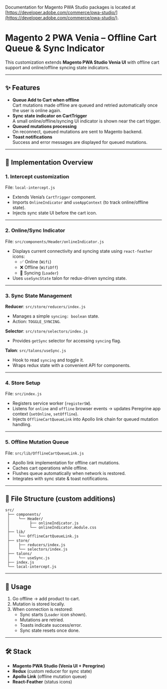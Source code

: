 Documentation for Magento PWA Studio packages is located at [https://developer.adobe.com/commerce/pwa-studio/](https://developer.adobe.com/commerce/pwa-studio/).

# Magento 2 PWA Venia – Offline Cart Queue & Sync Indicator

This customization extends **Magento PWA Studio Venia UI** with offline cart support and online/offline syncing state indicators.  

---

## ✨ Features
- **Queue Add to Cart when offline**  
  Cart mutations made offline are queued and retried automatically once the user is online again.
- **Sync state indicator on CartTrigger**  
  A small online/offline/syncing UI indicator is shown near the cart trigger.
- **Queued mutations processing**  
  On reconnect, queued mutations are sent to Magento backend.
- **Toast notifications**  
  Success and error messages are displayed for queued mutations.

---

## 🔧 Implementation Overview

### 1. **Intercept customization**
File: `local-intercept.js`  
- Extends Venia’s `CartTrigger` component.  
- Imports `OnlineIndicator` and `useAppContext` (to track online/offline state).  
- Injects sync state UI before the cart icon.  

---

### 2. **Online/Sync Indicator**
File: `src/components/Header/onlineIndicator.js`  
- Displays current connectivity and syncing state using `react-feather` icons:  
  - ✅ Online (`Wifi`)  
  - ❌ Offline (`WifiOff`)  
  - 🔄 Syncing (`Loader`)  
- Uses `useSyncState` talon for redux-driven syncing state.

---

### 3. **Sync State Management**
**Reducer**: `src/store/reducers/index.js`  
- Manages a simple `syncing: boolean` state.  
- Action: `TOGGLE_SYNCING`.  

**Selector**: `src/store/selectors/index.js`  
- Provides `getSync` selector for accessing `syncing` flag.  

**Talon**: `src/talons/useSync.js`  
- Hook to read `syncing` and toggle it.  
- Wraps redux state with a convenient API for components.  

---

### 4. **Store Setup**
File: `src/index.js`  
- Registers service worker (`registerSW`).  
- Listens for `online` and `offline` browser events → updates Peregrine app context (`setOnline`, `setOffline`).  
- Injects `OfflineCartQueueLink` into Apollo link chain for queued mutation handling.  

---

### 5. **Offline Mutation Queue**
File: `src/lib/OfflineCartQueueLink.js`  
- Apollo link implementation for offline cart mutations.  
- Caches cart operations while offline.  
- Flushes queue automatically when network is restored.  
- Integrates with sync state & toast notifications.

---

## 📂 File Structure (custom additions)

```
src/
 ├── components/
 │    └── Header/
 │         ├── onlineIndicator.js
 │         └── onlineIndicator.module.css
 ├── lib/
 │    └── OfflineCartQueueLink.js
 ├── store/
 │    ├── reducers/index.js
 │    └── selectors/index.js
 ├── talons/
 │    └── useSync.js
 ├── index.js
 └── local-intercept.js
```

---

## 🚀 Usage
1. Go offline → add product to cart.  
2. Mutation is stored locally.  
3. When connection is restored:
   - Sync starts (`Loader` icon shown).  
   - Mutations are retried.  
   - Toasts indicate success/error.  
   - Sync state resets once done.  

---

## 🛠️ Stack
- **Magento PWA Studio (Venia UI + Peregrine)**  
- **Redux** (custom reducer for sync state)  
- **Apollo Link** (offline mutation queue)  
- **React-Feather** (status icons)  
